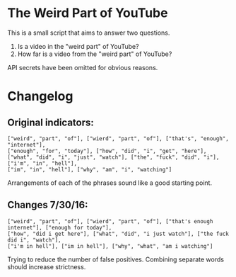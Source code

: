 # The Weird Part of YouTube
This is a small script that aims to answer two questions.

1. Is a video in the "weird part" of YouTube?
2. How far is a video from the "weird part" of YouTube?

API secrets have been omitted for obvious reasons.



# Changelog

Original indicators:
--------------------
	["weird", "part", "of"], ["wierd", "part", "of"], ["that's", "enough", "internet"],
	["enough", "for", "today"], ["how", "did", "i", "get", "here"],
	["what", "did", "i", "just", "watch"], ["the", "fuck", "did", "i"],["i'm", "in", "hell"],
	["im", "in", "hell"], ["why", "am", "i", "watching"]

Arrangements of each of the phrases sound like a good starting point.



Changes 7/30/16:
----------------
    ["weird", "part", "of"], ["wierd", "part", "of"], ["that's enough internet"], ["enough for today"],
    ["how", "did i get here"], ["what", "did", "i just watch"], ["the fuck did i", "watch"],
    ["i'm in hell"], ["im in hell"], ["why", "what", "am i watching"]

Trying to reduce the number of false positives. Combining separate words should increase strictness.
